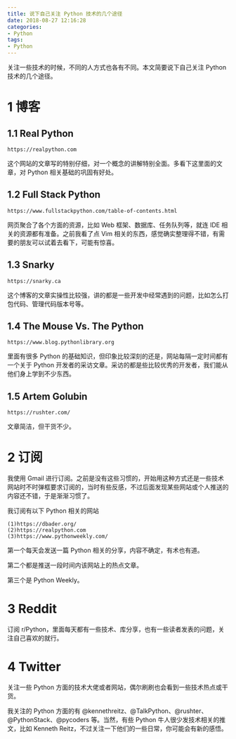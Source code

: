 ```yaml
---
title: 说下自己关注 Python 技术的几个途径
date: 2018-08-27 12:16:28
categories:
- Python
tags:
- Python
---
```

关注一些技术的时候，不同的人方式也各有不同。本文简要说下自己关注 Python 技术的几个途径。

# 1 博客

## 1.1 Real Python

```
https://realpython.com
```

这个网站的文章写的特别仔细，对一个概念的讲解特别全面。多看下这里面的文章，对 Python 相关基础的巩固有好处。

## 1.2 Full Stack Python

```
https://www.fullstackpython.com/table-of-contents.html
```

网页聚合了各个方面的资源，比如 Web 框架、数据库、任务队列等，就连 IDE 相关的资源都有准备。之前我看了点 Vim 相关的东西，感觉确实整理得不错，有需要的朋友可以试着去看下，可能有惊喜。

## 1.3 Snarky

```
https://snarky.ca
```

这个博客的文章实操性比较强，讲的都是一些开发中经常遇到的问题，比如怎么打包代码、管理代码版本号等。

## 1.4 The Mouse Vs. The Python

```
https://www.blog.pythonlibrary.org
```

里面有很多 Python 的基础知识，但印象比较深刻的还是，网站每隔一定时间都有一个关于 Python 开发者的采访文章。采访的都是些比较优秀的开发者，我们能从他们身上学到不少东西。

## 1.5 Artem Golubin

```
https://rushter.com/
```

文章简洁，但干货不少。

<!-- more -->

# 2 订阅

我使用 Gmail 进行订阅。之前是没有这些习惯的，开始用这种方式还是一些技术网站时不时弹框要求订阅的，当时有些反感，不过后面发现某些网站或个人推送的内容还不错，于是渐渐习惯了。

我订阅有以下 Python 相关的网站

```
(1)https://dbader.org/
(2)https://realpython.com
(3)https://www.pythonweekly.com/
```

第一个每天会发送一篇 Python 相关的分享，内容不确定，有术也有道。

第二个都是推送一段时间内该网站上的热点文章。

第三个是 Python Weekly。

# 3 Reddit

订阅 r/Python，里面每天都有一些技术、库分享，也有一些读者发表的问题，关注自己喜欢的就行。

# 4 Twitter

关注一些 Python 方面的技术大佬或者网站，偶尔刷刷也会看到一些技术热点或干货。

我关注的 Python 方面的有 @kennethreitz、@TalkPython、@rushter、@PythonStack、@pycoders ‏等。当然，有些 Python 牛人很少发技术相关的推文，比如 Kenneth Reitz，不过关注一下他们的一些日常，你可能会有新的感悟。
